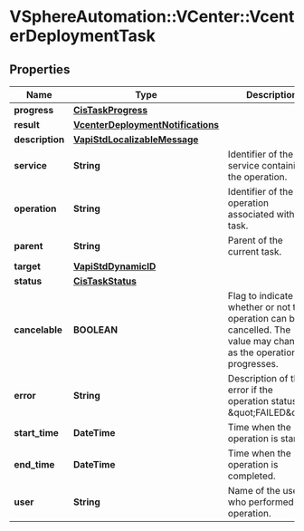 # VSphereAutomation::VCenter::VcenterDeploymentTask

## Properties
Name | Type | Description | Notes
------------ | ------------- | ------------- | -------------
**progress** | [**CisTaskProgress**](CisTaskProgress.md) |  | [optional] 
**result** | [**VcenterDeploymentNotifications**](VcenterDeploymentNotifications.md) |  | [optional] 
**description** | [**VapiStdLocalizableMessage**](VapiStdLocalizableMessage.md) |  | [optional] 
**service** | **String** | Identifier of the service containing the operation. | [optional] 
**operation** | **String** | Identifier of the operation associated with the task. | [optional] 
**parent** | **String** | Parent of the current task. | [optional] 
**target** | [**VapiStdDynamicID**](VapiStdDynamicID.md) |  | [optional] 
**status** | [**CisTaskStatus**](CisTaskStatus.md) |  | [optional] 
**cancelable** | **BOOLEAN** | Flag to indicate whether or not the operation can be cancelled. The value may change as the operation progresses. | [optional] 
**error** | **String** | Description of the error if the operation status is \&quot;FAILED\&quot;. | [optional] 
**start_time** | **DateTime** | Time when the operation is started. | [optional] 
**end_time** | **DateTime** | Time when the operation is completed. | [optional] 
**user** | **String** | Name of the user who performed the operation. | [optional] 



